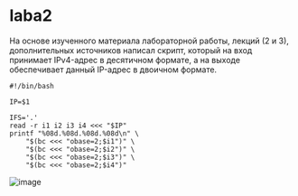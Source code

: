 # laba2

На основе изученного материала лабораторной работы, лекций (2 и 3), дополнительных источников написал скрипт, который на вход принимает IPv4-адрес в десятичном формате, а на выходе обеспечивает данный IP-адрес в двоичном формате.
```
#!/bin/bash

IP=$1

IFS='.' 
read -r i1 i2 i3 i4 <<< "$IP"
printf "%08d.%08d.%08d.%08d\n" \
    "$(bc <<< "obase=2;$i1")" \
    "$(bc <<< "obase=2;$i2")" \
    "$(bc <<< "obase=2;$i3")" \
    "$(bc <<< "obase=2;$i4")"
```

![image](https://github.com/user-attachments/assets/7c0169f5-d8cf-4c76-ab27-1738bbbc5d3a)
